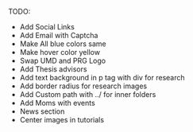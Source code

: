 TODO:
- Add Social Links
- Add Email with Captcha
- Make All blue colors same
- Make hover color yellow
- Swap UMD and PRG Logo
- Add Thesis advisors
- Add text background in p tag with div for research
- Add border radius for research images
- Add Custom path with ../ for inner folders
- Add Moms with events
- News section
- Center images in tutorials